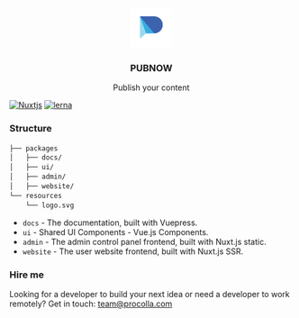 <p align="center">
  <a href="https://getbootstrap.com/">
    <img src="resources/logo.svg" alt="Pubnow logo" width="72" height="72">
  </a>
</p>

<h3 align="center">PUBNOW</h3>

<p align="center">
  Publish your content
</p>

[![Nuxtjs](https://img.shields.io/badge/built%20with-nuxt-%2300C58E?style=for-the-badge&logo=nuxt.js)](https://nuxtjs.org/) [![lerna](https://img.shields.io/badge/maintained%20with-lerna-cc00ff.svg?style=for-the-badge)](https://lerna.js.org/)

### Structure

```bash
├── packages
│   ├── docs/
│   ├── ui/
│   ├── admin/
│   ├── website/
└── resources
    └── logo.svg
```

- `docs` - The documentation, built with Vuepress.
- `ui` - Shared UI Components - Vue.js Components.
- `admin` - The admin control panel frontend, built with Nuxt.js static.
- `website` - The user website frontend, built with Nuxt.js SSR.

### Hire me

Looking for a developer to build your next idea or need a developer to work remotely? Get in touch: team@procolla.com
